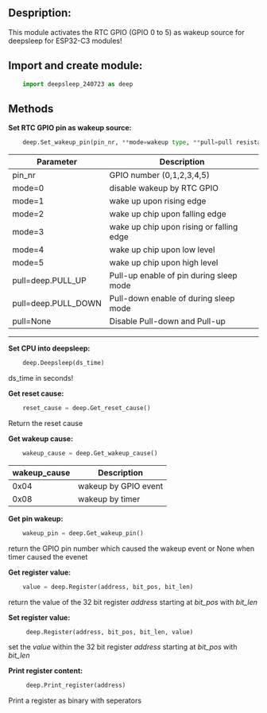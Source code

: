 Despription:
-
This module activates the RTC GPIO (GPIO 0 to 5) as wakeup source for deepsleep for ESP32-C3 modules!




## Import and create module:
```python
    import deepsleep_240723 as deep
```

## Methods
**Set RTC GPIO pin as wakeup source:**
```python
    deep.Set_wakeup_pin(pin_nr, **mode=wakeup type, **pull=pull resistances)
 ```
|Parameter|Description|
|-|-|
|pin_nr|GPIO number (0,1,2,3,4,5)|
|mode=0| disable wakeup by RTC GPIO|
|mode=1| wake up upon rising edge|
|mode=2| wake up chip upon falling edge|
|mode=3| wake up chip upon rising or falling edge|
|mode=4| wake up chip upon low level|
|mode=5| wake up chip upon high level|
|pull=deep.PULL_UP|Pull-up enable of pin during sleep mode|
|pull=deep.PULL_DOWN|Pull-down enable of during sleep mode|
|pull=None|Disable Pull-down and Pull-up|

---
**Set CPU into deepsleep:**
```python
    deep.Deepsleep(ds_time)
```
ds_time in seconds!

**Get reset cause:**
```python
    reset_cause = deep.Get_reset_cause()
```
Return the reset cause 

**Get wakeup cause:**
```python
    wakeup_cause = deep.Get_wakeup_cause()
```
|wakeup_cause|Description|
|-|-|
|0x04|wakeup by GPIO event|
|0x08|wakeup by timer|

**Get pin wakeup:**
```python
    wakeup_pin = deep.Get_wakeup_pin()
```
return the GPIO pin number which caused the wakeup event or None when timer caused the evenet

**Get register value:**
```python
    value = deep.Register(address, bit_pos, bit_len)
```
return the value of the 32 bit register *address* starting at *bit_pos* with *bit_len*

**Set register value:**
```python
     deep.Register(address, bit_pos, bit_len, value)
```
set the *value* within the 32 bit register *address* starting at *bit_pos* with *bit_len*


**Print register content:**
```python
     deep.Print_register(address)
```
Print a register as binary with seperators




